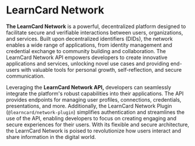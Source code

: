 # LearnCard Network

**The LearnCard Network** is a powerful, decentralized platform designed to facilitate secure and verifiable interactions between users, organizations, and services. Built upon decentralized identifiers (DIDs), the network enables a wide range of applications, from identity management and credential exchange to community building and collaboration. The LearnCard Network API empowers developers to create innovative applications and services, unlocking novel use cases and providing end-users with valuable tools for personal growth, self-reflection, and secure communication.

Leveraging the **LearnCard Network API,** developers can seamlessly integrate the platform's robust capabilities into their applications. The API provides endpoints for managing user profiles, connections, credentials, presentations, and more. Additionally, the LearnCard Network Plugin (`@learncard/network-plugin`) simplifies authentication and streamlines the use of the API, enabling developers to focus on creating engaging and secure experiences for their users. With its flexible and secure architecture, the LearnCard Network is poised to revolutionize how users interact and share information in the digital world.
